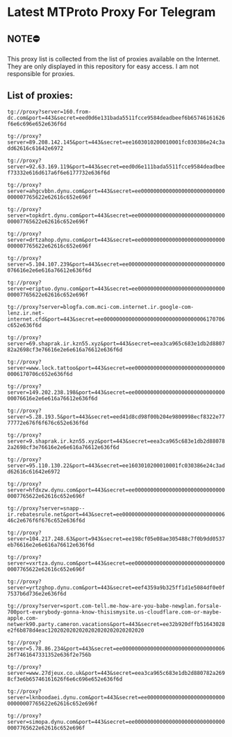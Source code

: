 # Latest MTProto Proxy For Telegram

## NOTE⛔

This proxy list is collected from the list of proxies available on the Internet. They are only displayed in this repository for easy access. I am not responsible for proxies.

## List of proxies:

`tg://proxy?server=160.from-dc.com&port=443&secret=eed0d6e131bada5511fcce9584deadbeef6b65746161626f6e6c696e652e636f6d`

`tg://proxy?server=89.208.142.145&port=443&secret=ee1603010200010001fc030386e24c3add62616c61642e6972`

`tg://proxy?server=92.63.169.119&port=443&secret=eed0d6e111bada5511fcce9584deadbeef73332e616d617a6f6e6177732e636f6d`

`tg://proxy?server=ahgcvbbn.dynu.com&port=443&secret=ee000000000000000000000000000000007765622e62616c652e696f`

`tg://proxy?server=topkdrt.dynu.com&port=443&secret=ee000000000000000000000000000000007765622e62616c652e696f`

`tg://proxy?server=drtzahop.dynu.com&port=443&secret=ee000000000000000000000000000000007765622e62616c652e696f`

`tg://proxy?server=5.104.107.239&port=443&secret=ee0000000000000000000000000000000076616e2e6e616a76612e636f6d`

`tg://proxy?server=eriptuo.dynu.com&port=443&secret=ee000000000000000000000000000000007765622e62616c652e696f`

`tg://proxy?server=blogfa.com.mci-com.internet.ir.google-com-lenz.ir.net-internet.cfd&port=443&secret=ee000000000000000000000000000000006170706c652e636f6d`

`tg://proxy?server=69.shaprak.ir.kzn55.xyz&port=443&secret=eea3ca965c683e1db2d880782a2698cf3e76616e2e6e616a76612e636f6d`

`tg://proxy?server=www.lock.tattoo&port=443&secret=ee000000000000000000000000000000006170706c652e636f6d`

`tg://proxy?server=149.202.238.198&port=443&secret=ee0000000000000000000000000000000076616e2e6e616a76612e636f6d`

`tg://proxy?server=5.28.193.5&port=443&secret=eed41d8cd98f00b204e9800998ecf8322e7777772e676f6f676c652e636f6d`

`tg://proxy?server=9.shaprak.ir.kzn55.xyz&port=443&secret=eea3ca965c683e1db2d880782a2698cf3e76616e2e6e616a76612e636f6d`

`tg://proxy?server=95.110.130.22&port=443&secret=ee1603010200010001fc030386e24c3add62616c61642e6972`

`tg://proxy?server=hfdxzw.dynu.com&port=443&secret=ee000000000000000000000000000000007765622e62616c652e696f`

`tg://proxy?server=snapp--ir.rebatesrule.net&port=443&secret=ee00000000000000000000000000000000646c2e676f6f676c652e636f6d`

`tg://proxy?server=104.217.248.63&port=943&secret=ee198cf05e08ae305488c7f0b9dd0537eb76616e2e6e616a76612e636f6d`

`tg://proxy?server=vxrtza.dynu.com&port=443&secret=ee000000000000000000000000000000007765622e62616c652e696f`

`tg://proxy?server=yrtzghop.dynu.com&port=443&secret=eef4359a9b325ff1d1e5084df0e0f7537b6d736e2e636f6d`

`tg://proxy?server=sport.com-tell.me-how-are-you-babe-newplan.forsale-700port-everybody-gonna-know-thisismysite.us-cloudflare.com-or-maybe-apple.com-netwerk90.party.cameron.vacations&port=443&secret=ee32b920dffb51643028e2f6b878d4eac1202020202020202020202020202020`

`tg://proxy?server=5.78.86.234&port=443&secret=ee00000000000000000000000000000000626f7461647331352e636f2e756b`

`tg://proxy?server=www.27djeux.co.uk&port=443&secret=eea3ca965c683e1db2d880782a2698cf3e6b65746161626f6e6c696e652e636f6d`

`tg://proxy?server=lknboodaei.dynu.com&port=443&secret=ee000000000000000000000000000000007765622e62616c652e696f`

`tg://proxy?server=simopa.dynu.com&port=443&secret=ee000000000000000000000000000000007765622e62616c652e696f`

